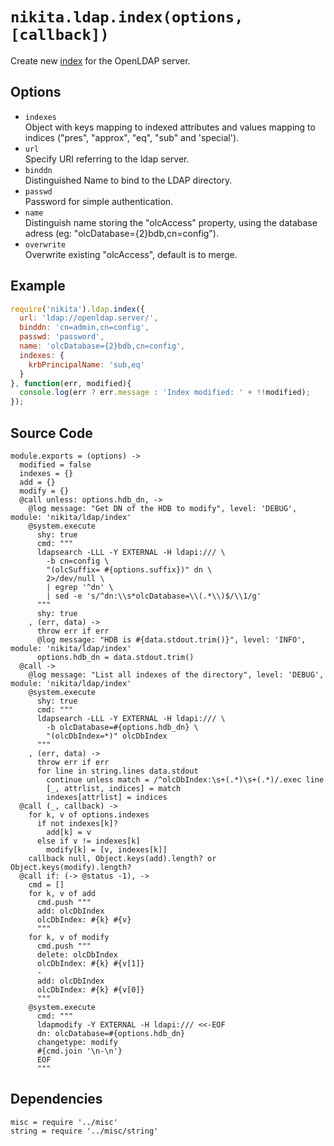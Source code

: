 
# `nikita.ldap.index(options, [callback])`

Create new [index](index) for the OpenLDAP server.

## Options

* `indexes`   
  Object with keys mapping to indexed attributes and values mapping to indices
  ("pres", "approx", "eq", "sub" and 'special').   
* `url`   
  Specify URI referring to the ldap server.   
* `binddn`   
  Distinguished Name to bind to the LDAP directory.   
* `passwd`   
  Password for simple authentication.   
* `name`   
  Distinguish name storing the "olcAccess" property, using the database adress
  (eg: "olcDatabase={2}bdb,cn=config").   
* `overwrite`   
  Overwrite existing "olcAccess", default is to merge.   

## Example

```js
require('nikita').ldap.index({
  url: 'ldap://openldap.server/',
  binddn: 'cn=admin,cn=config',
  passwd: 'password',
  name: 'olcDatabase={2}bdb,cn=config',
  indexes: {
    krbPrincipalName: 'sub,eq'
  }
}, function(err, modified){
  console.log(err ? err.message : 'Index modified: ' + !!modified);
});
```

## Source Code

    module.exports = (options) ->
      modified = false
      indexes = {}
      add = {}
      modify = {}
      @call unless: options.hdb_dn, ->
        @log message: "Get DN of the HDB to modify", level: 'DEBUG', module: 'nikita/ldap/index'
        @system.execute
          shy: true
          cmd: """
          ldapsearch -LLL -Y EXTERNAL -H ldapi:/// \
            -b cn=config \
            "(olcSuffix= #{options.suffix})" dn \
            2>/dev/null \
            | egrep '^dn' \
            | sed -e 's/^dn:\\s*olcDatabase=\\(.*\\)$/\\1/g'
          """
          shy: true
        , (err, data) ->
          throw err if err
          @log message: "HDB is #{data.stdout.trim()}", level: 'INFO', module: 'nikita/ldap/index'
          options.hdb_dn = data.stdout.trim()
      @call ->
        @log message: "List all indexes of the directory", level: 'DEBUG', module: 'nikita/ldap/index'
        @system.execute
          shy: true
          cmd: """
          ldapsearch -LLL -Y EXTERNAL -H ldapi:/// \
            -b olcDatabase=#{options.hdb_dn} \
            "(olcDbIndex=*)" olcDbIndex
          """
        , (err, data) ->
          throw err if err
          for line in string.lines data.stdout
            continue unless match = /^olcDbIndex:\s+(.*)\s+(.*)/.exec line
            [_, attrlist, indices] = match
            indexes[attrlist] = indices
      @call (_, callback) ->
        for k, v of options.indexes
          if not indexes[k]?
            add[k] = v
          else if v != indexes[k]
            modify[k] = [v, indexes[k]]
        callback null, Object.keys(add).length? or Object.keys(modify).length?
      @call if: (-> @status -1), ->
        cmd = []
        for k, v of add
          cmd.push """
          add: olcDbIndex
          olcDbIndex: #{k} #{v}
          """
        for k, v of modify
          cmd.push """
          delete: olcDbIndex
          olcDbIndex: #{k} #{v[1]}
          -
          add: olcDbIndex
          olcDbIndex: #{k} #{v[0]}
          """
        @system.execute
          cmd: """
          ldapmodify -Y EXTERNAL -H ldapi:/// <<-EOF
          dn: olcDatabase=#{options.hdb_dn}
          changetype: modify
          #{cmd.join '\n-\n'}
          EOF
          """

## Dependencies

    misc = require '../misc'
    string = require '../misc/string'

[index]: http://www.zytrax.com/books/ldap/apa/indeces.html
